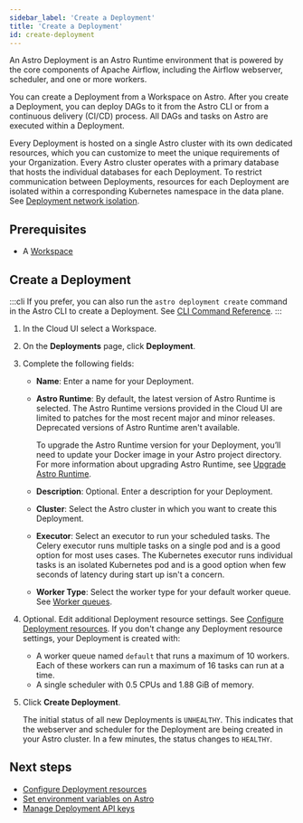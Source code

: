 ```yaml
---
sidebar_label: 'Create a Deployment'
title: 'Create a Deployment'
id: create-deployment
---
```


<head>
  <meta name="description" content="Learn how to create an Astro Deployment. After you’ve created a Deployment, you can deploy DAGs to it from the Astro command-line interface (CLI), or from a continuous integration and continuous delivery (CI/CD) pipeline." />
  <meta name="og:description" content="Learn how to create an Astro Deployment. After you’ve created a Deployment, you can deploy DAGs to it from the Astro command-line interface (CLI), or from a continuous integration and continuous delivery (CI/CD) pipeline." />
</head>


An Astro Deployment is an Astro Runtime environment that is powered by the core components of Apache Airflow, including the Airflow webserver, scheduler, and one or more workers.

You can create a Deployment from a Workspace on Astro. After you create a Deployment, you can deploy DAGs to it from the Astro CLI or from a continuous delivery (CI/CD) process. All DAGs and tasks on Astro are executed within a Deployment.

Every Deployment is hosted on a single Astro cluster with its own dedicated resources, which you can customize to meet the unique requirements of your Organization. Every Astro cluster operates with a primary database that hosts the individual databases for each Deployment.  To restrict communication between Deployments, resources for each Deployment are isolated within a corresponding Kubernetes namespace in the data plane. See [Deployment network isolation](data-protection.md#deployment-network-isolation).

## Prerequisites

- A [Workspace](manage-workspaces.md)

## Create a Deployment

:::cli
If you prefer, you can also run the `astro deployment create` command in the Astro CLI to create a Deployment. See [CLI Command Reference](cli/astro-deployment-create.md).
:::

1. In the Cloud UI select a Workspace.

2. On the **Deployments** page, click **Deployment**.

3. Complete the following fields:

    - **Name**: Enter a name for your Deployment.
    - **Astro Runtime**: By default, the latest version of Astro Runtime is selected. The Astro Runtime versions provided in the Cloud UI are limited to patches for the most recent major and minor releases. Deprecated versions of Astro Runtime aren't available.

        To upgrade the Astro Runtime version for your Deployment, you’ll need to update your Docker image in your Astro project directory. For more information about upgrading Astro Runtime, see [Upgrade Astro Runtime](upgrade-runtime.md).

    - **Description**: Optional. Enter a description for your Deployment.
    - **Cluster**: Select the Astro cluster in which you want to create this Deployment.
    - **Executor**: Select an executor to run your scheduled tasks. The Celery executor runs multiple tasks on a single pod and is a good option for most uses cases. The Kubernetes executor runs individual tasks is an isolated Kubernetes pod and is a good option when few seconds of latency during start up isn't a concern.
    - **Worker Type**: Select the worker type for your default worker queue. See [Worker queues](configure-deployment-resources.md#worker-queues).

4. Optional. Edit additional Deployment resource settings. See [Configure Deployment resources](configure-deployment-resources.md). If you don't change any Deployment resource settings, your Deployment is created with:

    - A worker queue named `default` that runs a maximum of 10 workers. Each of these workers can run a maximum of 16 tasks can run at a time.
    - A single scheduler with 0.5 CPUs and 1.88 GiB of memory.

5. Click **Create Deployment**.

    The initial status of all new Deployments is `UNHEALTHY`. This indicates that the webserver and scheduler for the Deployment are being created in your Astro cluster. In a few minutes, the status changes to `HEALTHY`.

## Next steps

- [Configure Deployment resources](configure-deployment-resources.md)
- [Set environment variables on Astro](environment-variables.md)
- [Manage Deployment API keys](api-keys.md)
